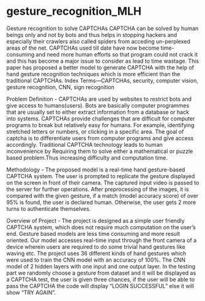 # gesture_recognition_MLH
Gesture recognition to solve CAPTCHAs
CAPTCHA can be solved by human beings only and not by bots and thus helps in stopping hackers and especially their crawlers also called spiders from acceding un-perplexed areas of the net. CAPTCHAs used till date have now become time-consuming and need more human efforts so that program could not crack it and this has become a major issue to consider as lead to time wastage. This paper has proposed a better model to generate CAPTCHA with the help of hand gesture recognition techniques which is more efficient than the traditional CAPTCHAs.
Index Terms—CAPTCHAs, security, computer vision, gesture recognition, CNN, sign recognition

Problem Definition - CAPTCHAs are used by websites to restrict bots and give access to humans(users). Bots are basically computer programmes that are usually set to either extract information from a database or hack into systems. CAPTCHAs provide challenges that are difficult for computer programs to break but relatively easy for humans. For example, identifying stretched letters or numbers, or clicking in a specific area.
The goal of captcha is to differentiate users from computer programs and give access accordingly. Traditional CAPTCHA technology leads to human inconvenience by
Requiring them to solve either a mathematical or puzzle based problem.Thus increasing difficulty and computation time.

Methodology -
The proposed model is a real-time hand gesture-based CAPTCHA system. The user is prompted to replicate the gesture displayed on the screen in front of their camera. The captured input video is passed to the server for further operations.
After preprocessing of the images, it is compared with the given gesture, if a match (model accuracy score) of over 95% is found, the user is declared human. Otherwise, the user gets 2 more turns to authenticate themselves.

Overview of Project - The project is designed as a simple user friendly CAPTCHA system, which does not require much computation on the user’s end. Gesture based models are less time consuming and more result oriented. Our model accesses real-time input through the front camera of a device wherein users are required to do some trivial hand gestures like waving etc.
The project uses 36 different kinds of hand gestures which were used to train the CNN model with an accuracy of 100%. The CNN model of 2 hidden layers with one input and one output layer. In the testing part we randomly choose a gesture from dataset and it will be displayed as a CAPTCHA test, the user is given three chances, if the user will be able to pass the CAPTCHA the code will display “LOGIN SUCCESSFUL” else it will show “TRY AGAIN”.



